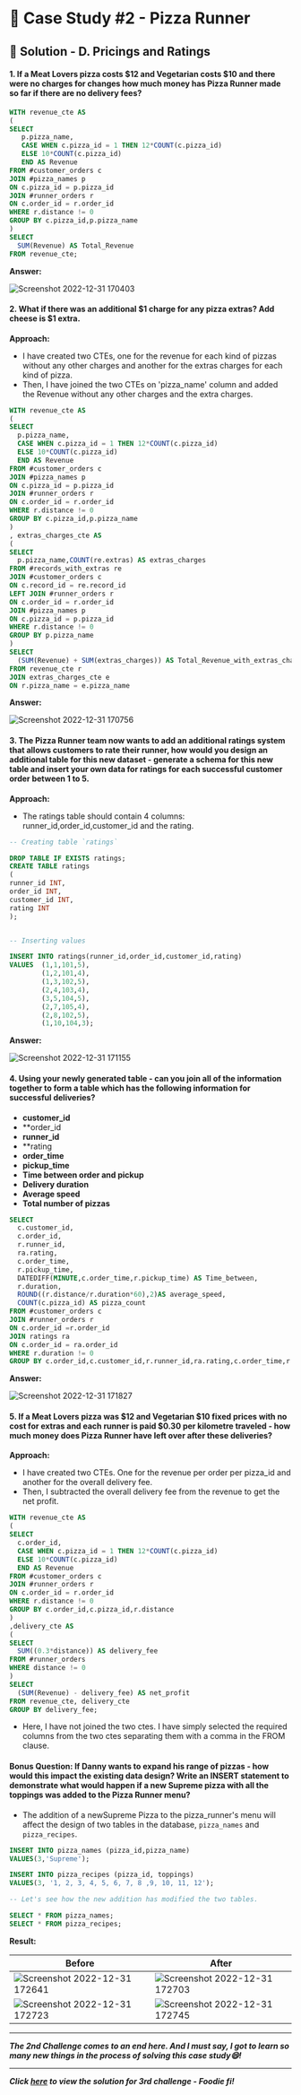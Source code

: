 # :pizza: Case Study #2 - Pizza Runner

## 📝 Solution - D. Pricings and Ratings

#### 1. If a Meat Lovers pizza costs $12 and Vegetarian costs $10 and there were no charges for changes how much money has Pizza Runner made so far if there are no delivery fees?

````sql
WITH revenue_cte AS
(	
SELECT 
   p.pizza_name,
   CASE WHEN c.pizza_id = 1 THEN 12*COUNT(c.pizza_id)
   ELSE 10*COUNT(c.pizza_id) 
   END AS Revenue
FROM #customer_orders c
JOIN #pizza_names p
ON c.pizza_id = p.pizza_id
JOIN #runner_orders r
ON c.order_id = r.order_id
WHERE r.distance != 0
GROUP BY c.pizza_id,p.pizza_name
)
SELECT 
  SUM(Revenue) AS Total_Revenue
FROM revenue_cte;
````

**Answer:**

![Screenshot 2022-12-31 170403](https://user-images.githubusercontent.com/96012488/210135187-d1025a35-837d-44c1-895e-214819617cb0.png)

#### 2. What if there was an additional $1 charge for any pizza extras? Add cheese is $1 extra.

**Approach:**

- I have created two CTEs, one for the revenue for each kind of pizzas without any other charges and another for the extras charges for each kind of pizza.
- Then, I have joined the two CTEs on 'pizza_name' column and added the Revenue without any other charges and the extra charges.

````sql
WITH revenue_cte AS
(
SELECT 
  p.pizza_name,
  CASE WHEN c.pizza_id = 1 THEN 12*COUNT(c.pizza_id)
  ELSE 10*COUNT(c.pizza_id) 
  END AS Revenue
FROM #customer_orders c
JOIN #pizza_names p
ON c.pizza_id = p.pizza_id
JOIN #runner_orders r
ON c.order_id = r.order_id
WHERE r.distance != 0
GROUP BY c.pizza_id,p.pizza_name
)
, extras_charges_cte AS
(
SELECT 
  p.pizza_name,COUNT(re.extras) AS extras_charges
FROM #records_with_extras re
JOIN #customer_orders c
ON c.record_id = re.record_id
LEFT JOIN #runner_orders r
ON c.order_id = r.order_id
JOIN #pizza_names p
ON c.pizza_id = p.pizza_id
WHERE r.distance != 0
GROUP BY p.pizza_name
)
SELECT 
  (SUM(Revenue) + SUM(extras_charges)) AS Total_Revenue_with_extras_charges
FROM revenue_cte r
JOIN extras_charges_cte e
ON r.pizza_name = e.pizza_name
````

**Answer:**

![Screenshot 2022-12-31 170756](https://user-images.githubusercontent.com/96012488/210135312-e3f34f40-eeed-4e43-8e3f-88049807d203.png)

#### 3. The Pizza Runner team now wants to add an additional ratings system that allows customers to rate their runner, how would you design an additional table for this new dataset - generate a schema for this new table and insert your own data for ratings for each successful customer order between 1 to 5.

**Approach:**
- The ratings table should contain 4 columns: runner_id,order_id,customer_id and the rating.

````sql
-- Creating table `ratings`

DROP TABLE IF EXISTS ratings;
CREATE TABLE ratings
(
runner_id INT,
order_id INT,
customer_id INT,
rating INT 
);


-- Inserting values

INSERT INTO ratings(runner_id,order_id,customer_id,rating)
VALUES  (1,1,101,5),
        (1,2,101,4),
        (1,3,102,5),
        (2,4,103,4),
        (3,5,104,5),
        (2,7,105,4),
        (2,8,102,5),
        (1,10,104,3);
````

**Answer:**

![Screenshot 2022-12-31 171155](https://user-images.githubusercontent.com/96012488/210135416-9853f23c-4ee6-48c6-80e0-58a7be2c2e10.png)

#### 4. Using your newly generated table - can you join all of the information together to form a table which has the following information for successful deliveries?
      
-  **customer_id**
-  **order_id
-  **runner_id**
-  **rating
-  **order_time**
-  **pickup_time**
-  **Time between order and pickup**
-  **Delivery duration**
-  **Average speed**
-  **Total number of pizzas**

````sql
SELECT 
  c.customer_id,
  c.order_id,
  r.runner_id,
  ra.rating,
  c.order_time,
  r.pickup_time, 
  DATEDIFF(MINUTE,c.order_time,r.pickup_time) AS Time_between,
  r.duration,
  ROUND((r.distance/r.duration*60),2)AS average_speed,
  COUNT(c.pizza_id) AS pizza_count
FROM #customer_orders c
JOIN #runner_orders r
ON c.order_id =r.order_id
JOIN ratings ra
ON c.order_id = ra.order_id
WHERE r.duration != 0
GROUP BY c.order_id,c.customer_id,r.runner_id,ra.rating,c.order_time,r.pickup_time,r.duration,DATEDIFF(MINUTE,c.order_time,r.pickup_time),r.duration,(r.distance/r.duration*60)
````
**Answer:**

![Screenshot 2022-12-31 171827](https://user-images.githubusercontent.com/96012488/210135616-616268ca-bd59-4513-adcd-008d9568bc41.png)

#### 5.  If a Meat Lovers pizza was $12 and Vegetarian $10 fixed prices with no cost for extras and each runner is paid $0.30 per kilometre traveled - how much money does Pizza Runner have left over after these deliveries?

**Approach:**
- I have created two CTEs. One for the revenue per order per pizza_id and another for the overall delivery fee. 
- Then, I subtracted the overall delivery fee from the revenue to get the net profit.

````sql
WITH revenue_cte AS
(	
SELECT 
  c.order_id,
  CASE WHEN c.pizza_id = 1 THEN 12*COUNT(c.pizza_id)
  ELSE 10*COUNT(c.pizza_id) 
  END AS Revenue
FROM #customer_orders c
JOIN #runner_orders r
ON c.order_id = r.order_id
WHERE r.distance != 0
GROUP BY c.order_id,c.pizza_id,r.distance
)
,delivery_cte AS
(
SELECT 
  SUM((0.3*distance)) AS delivery_fee
FROM #runner_orders
WHERE distance != 0
)
SELECT 
  (SUM(Revenue) - delivery_fee) AS net_profit
FROM revenue_cte, delivery_cte
GROUP BY delivery_fee;
````
	
- Here, I have not joined the two ctes. I have simply selected the required columns from the two ctes separating them with a comma in the FROM clause.

#### Bonus Question: If Danny wants to expand his range of pizzas - how would this impact the existing data design? Write an INSERT statement to demonstrate what would happen if a new Supreme pizza with all the toppings was added to the Pizza Runner menu? 

- The addition of a newSupreme Pizza to the pizza_runner's menu will affect the design of two tables in the database, `pizza_names` and `pizza_recipes`.

````sql
INSERT INTO pizza_names (pizza_id,pizza_name)
VALUES(3,'Supreme');

INSERT INTO pizza_recipes (pizza_id, toppings)
VALUES(3, '1, 2, 3, 4, 5, 6, 7, 8 ,9, 10, 11, 12');

-- Let's see how the new addition has modified the two tables.

SELECT * FROM pizza_names;
SELECT * FROM pizza_recipes;
````

**Result:**

| Before|After|
|---|---|
|![Screenshot 2022-12-31 172641](https://user-images.githubusercontent.com/96012488/210135898-baad0c26-2827-40f9-872a-c77807a4a21f.png)|![Screenshot 2022-12-31 172703](https://user-images.githubusercontent.com/96012488/210135935-b4206100-dc7b-4c4b-bb96-d0a219503a21.png)|
|![Screenshot 2022-12-31 172723](https://user-images.githubusercontent.com/96012488/210135951-8a5a1f85-07bc-4e3f-b0e8-4f792a93b626.png)|![Screenshot 2022-12-31 172745](https://user-images.githubusercontent.com/96012488/210135957-cef7ba69-f8e5-441b-904f-3a5a4e38136e.png)|

***

***The 2nd Challenge comes to an end here. And I must say, I got to learn so many new things in the process of solving this case study😄!***

***

***Click [here](https://github.com/PriyaPalak/8-Week-SQL-Challenge/tree/main/Case%20Study%20%233%20-%20Foodie-Fi) to view the solution for 3rd challenge - Foodie fi!***

